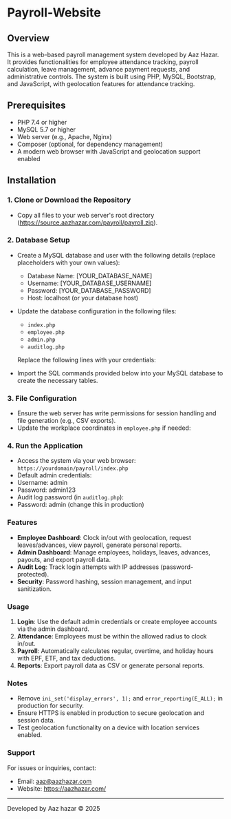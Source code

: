 # Payroll-Website

## Overview
This is a web-based payroll management system developed by Aaz Hazar. It provides functionalities for employee attendance tracking, payroll calculation, leave management, advance payment requests, and administrative controls. The system is built using PHP, MySQL, Bootstrap, and JavaScript, with geolocation features for attendance tracking.

## Prerequisites
- PHP 7.4 or higher
- MySQL 5.7 or higher
- Web server (e.g., Apache, Nginx)
- Composer (optional, for dependency management)
- A modern web browser with JavaScript and geolocation support enabled

## Installation

### 1. Clone or Download the Repository
- Copy all files to your web server's root directory (https://source.aazhazar.com/payroll/payroll.zip).

### 2. Database Setup
- Create a MySQL database and user with the following details (replace placeholders with your own values):
  - Database Name: [YOUR_DATABASE_NAME]
  - Username: [YOUR_DATABASE_USERNAME]
  - Password: [YOUR_DATABASE_PASSWORD]
  - Host: localhost (or your database host)

- Update the database configuration in the following files:
  - `index.php`
  - `employee.php`
  - `admin.php`
  - `auditlog.php`

  Replace the following lines with your credentials:




- Import the SQL commands provided below into your MySQL database to create the necessary tables.

### 3. File Configuration
- Ensure the web server has write permissions for session handling and file generation (e.g., CSV exports).
- Update the workplace coordinates in `employee.php` if needed:




### 4. Run the Application
- Access the system via your web browser: `https://yourdomain/payroll/index.php`
- Default admin credentials:
- Username: admin
- Password: admin123
- Audit log password (in `auditlog.php`):
- Password: admin (change this in production)

### Features
- **Employee Dashboard**: Clock in/out with geolocation, request leaves/advances, view payroll, generate personal reports.
- **Admin Dashboard**: Manage employees, holidays, leaves, advances, payouts, and export payroll data.
- **Audit Log**: Track login attempts with IP addresses (password-protected).
- **Security**: Password hashing, session management, and input sanitization.

### Usage
1. **Login**: Use the default admin credentials or create employee accounts via the admin dashboard.
2. **Attendance**: Employees must be within the allowed radius to clock in/out.
3. **Payroll**: Automatically calculates regular, overtime, and holiday hours with EPF, ETF, and tax deductions.
4. **Reports**: Export payroll data as CSV or generate personal reports.

### Notes
- Remove `ini_set('display_errors', 1);` and `error_reporting(E_ALL);` in production for security.
- Ensure HTTPS is enabled in production to secure geolocation and session data.
- Test geolocation functionality on a device with location services enabled.

### Support
For issues or inquiries, contact:
- Email: aaz@aazhazar.com
- Website: https://aazhazar.com/

---
Developed by Aaz hazar © 2025
